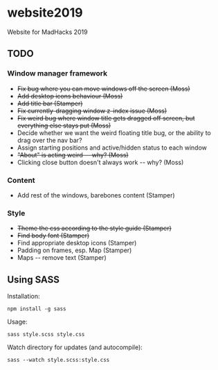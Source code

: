 # website2019
Website for MadHacks 2019

## TODO

### Window manager framework
* ~~Fix bug where you can move windows off the screen (Moss)~~
* ~~Add desktop icons behaviour (Moss)~~
* ~~Add title bar (Stamper)~~
* ~~Fix currently-dragging window z-index issue (Moss)~~
* ~~Fix weird bug where window title gets dragged off screen, but everything else stays put (Moss)~~
* Decide whether we want the weird floating title bug, or the ability to drag over the nav bar?
* Assign starting positions and active/hidden status to each window
* ~~"About" is acting weird -- why? (Moss)~~
* Clicking close button doesn't always work -- why? (Moss)

### Content
* Add rest of the windows, barebones content (Stamper)

### Style
* ~~Theme the css according to the style guide (Stamper)~~
* ~~Find body font (Stamper)~~
* Find appropriate desktop icons (Stamper)
* Padding on frames, esp. Map (Stamper)
* Maps -- remove text (Stamper)

## Using SASS
Installation:
```
npm install -g sass
```

Usage:
```
sass style.scss style.css
```

Watch directory for updates (and autocompile):
```
sass --watch style.scss:style.css
```